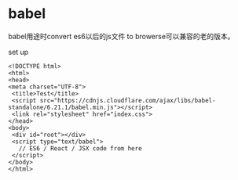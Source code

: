 # babel



babel用途时convert es6以后的js文件 to browerse可以兼容的老的版本。



set up

```markup
<!DOCTYPE html>
<html>
<head>
<meta charset="UTF-8">
 <title>Test</title>
 <script src="https://cdnjs.cloudflare.com/ajax/libs/babel-standalone/6.21.1/babel.min.js"></script>
 <link rel="stylesheet" href="index.css">
</head>
<body>
 <div id="root"></div>
 <script type="text/babel">
   // ES6 / React / JSX code from here
 </script>
</body>
</html>
```

